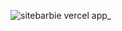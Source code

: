 ![sitebarbie vercel app_](https://github.com/user-attachments/assets/7f777985-be1d-49e7-a5e8-5313e8950fb9)
